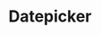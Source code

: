 ---
layout: pattern.njk
key: datepicker-legacy_it
title: Datepicker
parent: components-legacy_it
image: legacy/overview/datepicker.webp
keywords: 
order: 80
availablelanguages: 
    - de
    - en
---